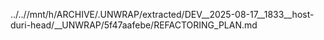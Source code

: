 ../..//mnt/h/ARCHIVE/.UNWRAP/extracted/DEV__2025-08-17__1833__host-duri-head/__UNWRAP/5f47aafebe/REFACTORING_PLAN.md